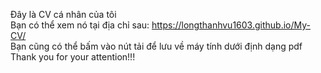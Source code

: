 Đây là CV cá nhân của tôi <br>
Bạn có thể xem nó tại địa chỉ sau: https://longthanhvu1603.github.io/My-CV/ <br>
Bạn cũng có thể bấm vào nút tải để lưu về máy tính dưới định dạng pdf <br>
Thank you for your attention!!!
